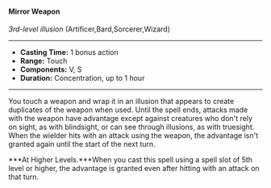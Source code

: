 #### Mirror Weapon
*3rd-level illusion* (Artificer,Bard,Sorcerer,Wizard)
___
- **Casting Time:** 1 bonus action
- **Range:** Touch
- **Components:** V, S
- **Duration:** Concentration, up to 1 hour
---
You touch a weapon and wrap it in an illusion that appears to create duplicates of the weapon when used. Until the spell ends, attacks made with the weapon have advantage except against creatures who don't rely on sight, as with blindsight, or can see through illusions, as with truesight. When the wielder hits with an attack using the weapon, the advantage isn't granted again until the start of the next turn.

***At Higher Levels.***When you cast this spell using a spell slot of 5th level or higher, the advantage is granted even after hitting with an attack on that turn.
